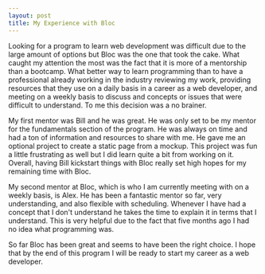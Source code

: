 ```yaml
---
layout: post
title: My Experience with Bloc
---
```


Looking for a program to learn web development was difficult due to the large amount of options but Bloc was the one that took the cake. What caught my attention the most was the fact that it is more of a mentorship than a bootcamp. What better way to learn programming than to have a professional already working in the industry reviewing my work, providing resources that they use on a daily basis in a career as a web developer, and meeting on a weekly basis to discuss and concepts or issues that were difficult to understand. To me this decision was a no brainer.

My first mentor was Bill and he was great. He was only set to be my mentor for the fundamentals section of the program. He was always on time and had a ton of information and resources to share with me. He gave me an optional project to create a static page from a mockup. This project was fun a little frustrating as well but I did learn quite a bit from working on it. Overall, having Bill kickstart things with Bloc really set high hopes for my remaining time with Bloc.

My second mentor at Bloc, which is who I am currently meeting with on a weekly basis, is Alex. He has been a fantastic mentor so far, very understanding, and also flexible with scheduling. Whenever I have had a concept that I don't understand he takes the time to explain it in terms that I understand. This is very helpful due to the fact that five months ago I had no idea what programming was.

So far Bloc has been great and seems to have been the right choice. I hope that by the end of this program I will be ready to start my career as a web developer. 


